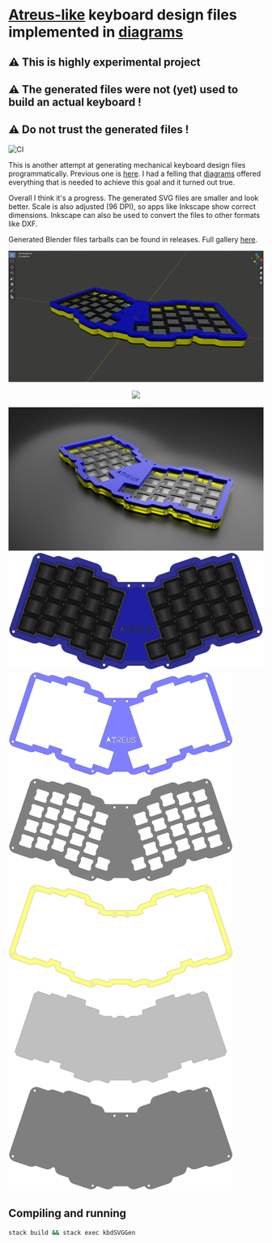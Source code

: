 # [Atreus-like](https://github.com/technomancy/atreus) keyboard design files implemented in [diagrams](http://hackage.haskell.org/package/diagrams)

## :warning: This is highly experimental project
## :warning: The generated files were not (yet) used to build an actual keyboard !
## :warning: Do not trust the generated files !

![CI](https://github.com/mryndzionek/kbdSVGGen/workflows/CI/badge.svg?branch=devel)

This is another attempt at generating mechanical keyboard design files programmatically.
Previous one is [here](https://github.com/mryndzionek/h-atreus).
I had a felling that [diagrams](http://hackage.haskell.org/package/diagrams) offered everything
that is needed to achieve this goal and it turned out true.

Overall I think it's a progress. The generated SVG files are smaller and look better.
Scale is also adjusted (96 DPI), so apps like Inkscape show correct dimensions.
Inkscape can also be used to convert the files to other formats like DXF.

Generated Blender files tarballs can be found in releases.
Full gallery [here](GALLERY.md).

<p align="center">
  <img src="gifs/blender_1.gif">
</p>

<p align="center">
  <img src="gifs/blender_2.gif">
</p>

![atreus423d](images/atreus42_a.png)
![atreus42a](images/atreus42_a.svg)
![atreus42](images/atreus42.svg)


Compiling and running
---------------------

```sh
stack build && stack exec kbdSVGGen
```

